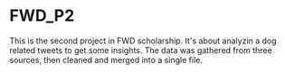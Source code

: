 # FWD_P2
This is the second project in FWD scholarship. It's about analyzin a dog related tweets to get some insights. The data was gathered from three sources, then cleaned and merged into a single file.
